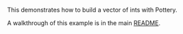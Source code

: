 This demonstrates how to build a vector of ints with Pottery.

A walkthrough of this example is in the main [README](../../../#int-vector).
